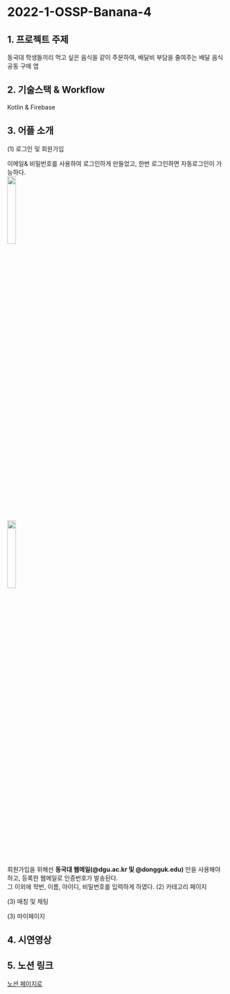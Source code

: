 # 2022-1-OSSP-Banana-4

## 1. 프로젝트 주제
<div>
동국대 학생들끼리 먹고 싶은 음식을 같이 주문하여,
배달비 부담을 줄여주는 배달 음식 공동 구매 앱
</div>   


## 2. 기술스택 & Workflow
Kotlin & Firebase


## 3. 어플 소개
(1) 로그인 및 회원가입

이메일& 비밀번호를 사용하여 로그인하게 만들었고, 한번 로그인하면 자동로그인이 가능하다.<br> 
<img width="20%" src="https://user-images.githubusercontent.com/87844641/173760147-b5856c81-0647-45a6-9b13-dab5c4597f6d.png"/>


<img width="20%" src="https://user-images.githubusercontent.com/87844641/173760479-a0da532b-d12f-4424-b720-34a21cf63740.png"/>

회원가입을 위해선 **동국대 웹메일(@dgu.ac.kr 및 @dongguk.edu)** 만을 사용해야하고, 등록한 웹메일로 인증번호가 발송된다.<br>
그 이외에 학번, 이름, 아이디, 비밀번호를 입력하게 하였다. 
(2) 카테고리 페이지


(3) 매칭 및 채팅


(3) 마이페이지


## 4. 시연영상
<div>
</div>

## 5. 노션 링크
[노션 페이지로](https://www.notion.so/54a698022ddb46f8be22390bc8c99fe0)
